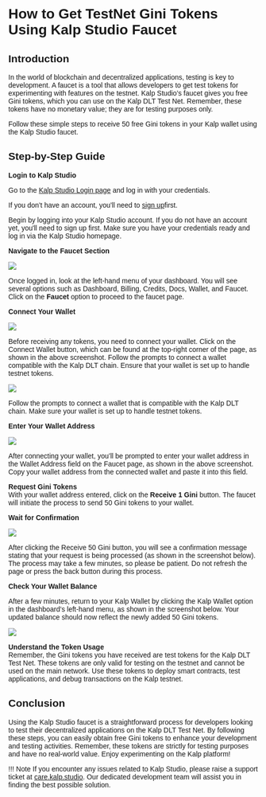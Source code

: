 <style> body {  font-family: "Source Sans 3", sans-serif!important; }</style>
<link href="https://fonts.googleapis.com/css2?family=Source+Sans+3:ital,wght@0,200..900;1,200..900&display=swap" rel="stylesheet">    <link rel="stylesheet" href="https://fonts.googleapis.com/icon?family=Material+Icons">

# How to Get TestNet Gini Tokens Using Kalp Studio Faucet

## **Introduction**

In the world of blockchain and decentralized applications, testing is key to development. A faucet is a tool that allows developers to get test tokens for experimenting with features on the testnet. Kalp Studio’s faucet gives you free Gini tokens, which you can use on the Kalp DLT Test Net. Remember, these tokens have no monetary value; they are for testing purposes only.

Follow these simple steps to receive 50 free Gini tokens in your Kalp wallet using the Kalp Studio faucet.

## **Step-by-Step Guide**

**Login to Kalp Studio**  


Go to the [Kalp Studio Login page](https://accounts.kalp.studio/login?redirect_url=https://console.kalp.studio) and log in with your credentials.

If you don’t have an account, you’ll need to [sign up](https://accounts.kalp.studio/sign-up)first.

Begin by logging into your Kalp Studio account. If you do not have an account yet, you'll need to sign up first. Make sure you have your credentials ready and log in via the Kalp Studio homepage.
    
**Navigate to the Faucet Section**

![](https://docs-images-kalp-studio.s3.ap-south-1.amazonaws.com/Audit/Faucet/f1.jpg)

Once logged in, look at the left-hand menu of your dashboard. You will see several options such as Dashboard, Billing, Credits, Docs, Wallet, and Faucet. Click on the **Faucet** option to proceed to the faucet page.
    
**Connect Your Wallet**

![](https://docs-images-kalp-studio.s3.ap-south-1.amazonaws.com/10.+Faucets/2.jfif)

Before receiving any tokens, you need to connect your wallet. Click on the Connect Wallet button, which can be found at the top-right corner of the page, as shown in the above screenshot. Follow the prompts to connect a wallet compatible with the Kalp DLT chain. Ensure that your wallet is set up to handle testnet tokens.

![](https://docs-images-kalp-studio.s3.ap-south-1.amazonaws.com/Audit/Faucet/f2.jpg)

Follow the prompts to connect a wallet that is compatible with the Kalp DLT chain. Make sure your wallet is set up to handle testnet tokens.
    
**Enter Your Wallet Address**

![](https://docs-images-kalp-studio.s3.ap-south-1.amazonaws.com/Audit/Faucet/f3.jpg)

After connecting your wallet, you’ll be prompted to enter your wallet address in the Wallet Address field on the Faucet page, as shown in the above screenshot. Copy your wallet address from the connected wallet and paste it into this field.
    
**Request Gini Tokens**  
    With your wallet address entered, click on the **Receive 1 Gini** button. The faucet will initiate the process to send 50 Gini tokens to your wallet.
    
**Wait for Confirmation**

![](https://docs-images-kalp-studio.s3.ap-south-1.amazonaws.com/Audit/Faucet/f4.jpg)

After clicking the Receive 50 Gini button, you will see a confirmation message stating that your request is being processed (as shown in the screenshot below). The process may take a few minutes, so please be patient. Do not refresh the page or press the back button during this process.

**Check Your Wallet Balance**
    
After a few minutes, return to your Kalp Wallet by clicking the Kalp Wallet option in the dashboard’s left-hand menu, as shown in the screenshot below. Your updated balance should now reflect the newly added 50 Gini tokens.

![](https://docs-images-kalp-studio.s3.ap-south-1.amazonaws.com/Audit/Faucet/f5.jpg)


 **Understand the Token Usage**  
    Remember, the Gini tokens you have received are test tokens for the Kalp DLT Test Net. These tokens are only valid for testing on the testnet and cannot be used on the main network. Use these tokens to deploy smart contracts, test applications, and debug transactions on the Kalp testnet.
    

## **Conclusion**

Using the Kalp Studio faucet is a straightforward process for developers looking to test their decentralized applications on the Kalp DLT Test Net. By following these steps, you can easily obtain free Gini tokens to enhance your development and testing activities. Remember, these tokens are strictly for testing purposes and have no real-world value. Enjoy experimenting on the Kalp platform!

!!! Note
    If you encounter any issues related to Kalp Studio, please raise a support ticket at [care.kalp.studio](mailto:care.kalp.studio). Our dedicated development team will assist you in finding the best possible solution.